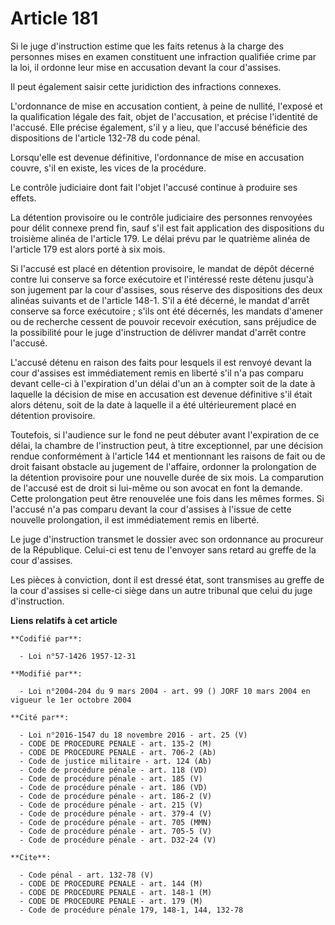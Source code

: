 # Article 181

Si le juge d'instruction estime que les faits retenus à la charge des personnes mises en examen constituent une infraction
qualifiée crime par la loi, il ordonne leur mise en accusation devant la cour d'assises.

Il peut également saisir cette juridiction des infractions connexes.

L'ordonnance de mise en accusation contient, à peine de nullité, l'exposé et la qualification légale des fait, objet de
l'accusation, et précise l'identité de l'accusé. Elle précise également, s'il y a lieu, que l'accusé bénéficie des
dispositions de l'article 132-78 du code pénal.

Lorsqu'elle est devenue définitive, l'ordonnance de mise en accusation couvre, s'il en existe, les vices de la procédure.

Le contrôle judiciaire dont fait l'objet l'accusé continue à produire ses effets.

La détention provisoire ou le contrôle judiciaire des personnes renvoyées pour délit connexe prend fin, sauf s'il est fait
application des dispositions du troisième alinéa de l'article 179. Le délai prévu par le quatrième alinéa de l'article 179
est alors porté à six mois.

Si l'accusé est placé en détention provisoire, le mandat de dépôt décerné contre lui conserve sa force exécutoire et
l'intéressé reste détenu jusqu'à son jugement par la cour d'assises, sous réserve des dispositions des deux alinéas suivants
et de l'article 148-1. S'il a été décerné, le mandat d'arrêt conserve sa force exécutoire ; s'ils ont été décernés, les
mandats d'amener ou de recherche cessent de pouvoir recevoir exécution, sans préjudice de la possibilité pour le juge
d'instruction de délivrer mandat d'arrêt contre l'accusé.

L'accusé détenu en raison des faits pour lesquels il est renvoyé devant la cour d'assises est immédiatement remis en liberté
s'il n'a pas comparu devant celle-ci à l'expiration d'un délai d'un an à compter soit de la date à laquelle la décision de
mise en accusation est devenue définitive s'il était alors détenu, soit de la date à laquelle il a été ultérieurement placé
en détention provisoire.

Toutefois, si l'audience sur le fond ne peut débuter avant l'expiration de ce délai, la chambre de l'instruction peut, à
titre exceptionnel, par une décision rendue conformément à l'article 144 et mentionnant les raisons de fait ou de droit
faisant obstacle au jugement de l'affaire, ordonner la prolongation de la détention provisoire pour une nouvelle durée de six
mois. La comparution de l'accusé est de droit si lui-même ou son avocat en font la demande. Cette prolongation peut être
renouvelée une fois dans les mêmes formes. Si l'accusé n'a pas comparu devant la cour d'assises à l'issue de cette nouvelle
prolongation, il est immédiatement remis en liberté.

Le juge d'instruction transmet le dossier avec son ordonnance au procureur de la République. Celui-ci est tenu de l'envoyer
sans retard au greffe de la cour d'assises.

Les pièces à conviction, dont il est dressé état, sont transmises au greffe de la cour d'assises si celle-ci siège dans un
autre tribunal que celui du juge d'instruction.

**Liens relatifs à cet article**

	**Codifié par**:

	  - Loi n°57-1426 1957-12-31

	**Modifié par**:

	  - Loi n°2004-204 du 9 mars 2004 - art. 99 () JORF 10 mars 2004 en vigueur le 1er octobre 2004

	**Cité par**:

	  - Loi n°2016-1547 du 18 novembre 2016 - art. 25 (V)
	  - CODE DE PROCEDURE PENALE - art. 135-2 (M)
	  - CODE DE PROCEDURE PENALE - art. 706-2 (Ab)
	  - Code de justice militaire - art. 124 (Ab)
	  - Code de procédure pénale - art. 118 (VD)
	  - Code de procédure pénale - art. 185 (V)
	  - Code de procédure pénale - art. 186 (VD)
	  - Code de procédure pénale - art. 186-2 (V)
	  - Code de procédure pénale - art. 215 (V)
	  - Code de procédure pénale - art. 379-4 (V)
	  - Code de procédure pénale - art. 705 (MMN)
	  - Code de procédure pénale - art. 705-5 (V)
	  - Code de procédure pénale - art. D32-24 (V)

	**Cite**:

	  - Code pénal - art. 132-78 (V)
	  - CODE DE PROCEDURE PENALE - art. 144 (M)
	  - CODE DE PROCEDURE PENALE - art. 148-1 (M)
	  - CODE DE PROCEDURE PENALE - art. 179 (M)
	  - Code de procédure pénale 179, 148-1, 144, 132-78
